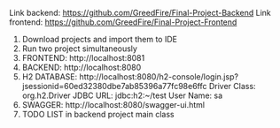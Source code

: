 Link backend: https://github.com/GreedFire/Final-Project-Backend
Link frontend: https://github.com/GreedFire/Final-Project-Frontend

1. Download projects and import them to IDE
2. Run two project simultaneously
3. FRONTEND: http://localhost:8081
4. BACKEND: http://localhost:8080
5. H2 DATABASE: http://localhost:8080/h2-console/login.jsp?jsessionid=60ed32380dbe7ab85396a77fc98e6ffc
               Driver Class: org.h2.Driver   JDBC URL: jdbc:h2:~/test   User Name: sa
7. SWAGGER: http://localhost:8080/swagger-ui.html
8. TODO LIST in backend project main class



